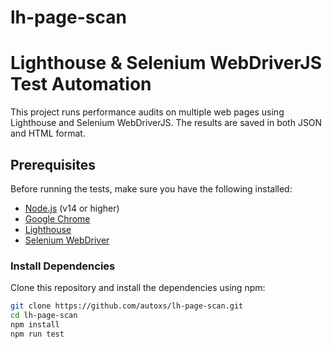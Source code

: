 # lh-page-scan
# Lighthouse & Selenium WebDriverJS Test Automation

This project runs performance audits on multiple web pages using Lighthouse and Selenium WebDriverJS. The results are saved in both JSON and HTML format.

## Prerequisites

Before running the tests, make sure you have the following installed:

- [Node.js](https://nodejs.org/en/) (v14 or higher)
- [Google Chrome](https://www.google.com/chrome/)
- [Lighthouse](https://github.com/GoogleChrome/lighthouse)
- [Selenium WebDriver](https://www.selenium.dev/)

### Install Dependencies

Clone this repository and install the dependencies using npm:

```bash
git clone https://github.com/autoxs/lh-page-scan.git
cd lh-page-scan
npm install
npm run test
